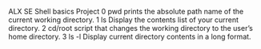 ALX SE Shell basics Project
0 pwd prints the absolute path name of the current working directory.
1 ls Display the contents list of your current directory. 
2 cd/root script that changes the working directory to the user’s home directory.
3 ls -l Display current directory contents in a long format.

